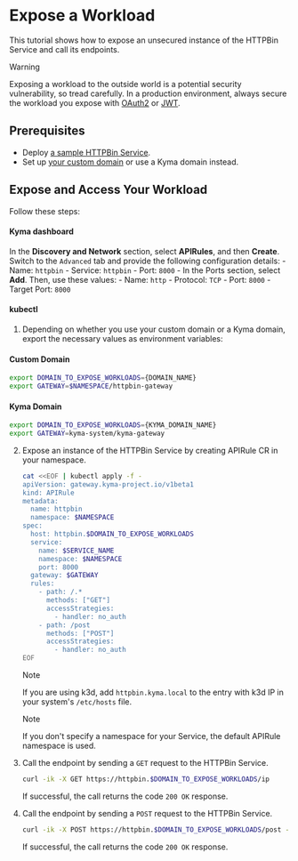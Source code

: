 # Expose a Workload

This tutorial shows how to expose an unsecured instance of the HTTPBin Service and call its endpoints.

> [!WARNING]
>  Exposing a workload to the outside world is a potential security vulnerability, so tread carefully. In a production environment, always secure the workload you expose with [OAuth2](../01-50-expose-and-secure-a-workload/01-50-expose-and-secure-workload-oauth2.md) or [JWT](../01-50-expose-and-secure-a-workload/01-52-expose-and-secure-workload-jwt.md).

## Prerequisites

* Deploy [a sample HTTPBin Service](../01-00-create-workload.md).
* Set up [your custom domain](../01-10-setup-custom-domain-for-workload.md) or use a Kyma domain instead. 


## Expose and Access Your Workload

Follow these steps:

<!-- tabs:start -->
#### **Kyma dashboard**

In the **Discovery and Network** section, select **APIRules**, and then **Create**. Switch to the `Advanced` tab and provide the following configuration details:
    - Name: `httpbin`
    - Service: `httpbin`
    - Port: `8000`
    - In the Ports section, select **Add**. Then, use these values:
      - Name: `http`
      - Protocol: `TCP`
      - Port: `8000`
      - Target Port: `8000`



#### **kubectl**

1. Depending on whether you use your custom domain or a Kyma domain, export the necessary values as environment variables:
  
  <!-- tabs:start -->
  #### **Custom Domain**
    
  ```bash
  export DOMAIN_TO_EXPOSE_WORKLOADS={DOMAIN_NAME}
  export GATEWAY=$NAMESPACE/httpbin-gateway
  ```
  #### **Kyma Domain**

  ```bash
  export DOMAIN_TO_EXPOSE_WORKLOADS={KYMA_DOMAIN_NAME}
  export GATEWAY=kyma-system/kyma-gateway
  ```
  <!-- tabs:end -->

2. Expose an instance of the HTTPBin Service by creating APIRule CR in your namespace.

    ```bash
    cat <<EOF | kubectl apply -f -
    apiVersion: gateway.kyma-project.io/v1beta1
    kind: APIRule
    metadata:
      name: httpbin
      namespace: $NAMESPACE
    spec:
      host: httpbin.$DOMAIN_TO_EXPOSE_WORKLOADS
      service:
        name: $SERVICE_NAME
        namespace: $NAMESPACE
        port: 8000
      gateway: $GATEWAY
      rules:
        - path: /.*
          methods: ["GET"]
          accessStrategies:
            - handler: no_auth
        - path: /post
          methods: ["POST"]
          accessStrategies:
            - handler: no_auth
    EOF
    ```
  
    > [!NOTE]
    > If you are using k3d, add `httpbin.kyma.local` to the entry with k3d IP in your system's `/etc/hosts` file. 

    > [!NOTE]
    > If you don't specify a namespace for your Service, the default APIRule namespace is used.

3. Call the endpoint by sending a `GET` request to the HTTPBin Service.

    ```bash
    curl -ik -X GET https://httpbin.$DOMAIN_TO_EXPOSE_WORKLOADS/ip
    ```
    If successful, the call returns the code `200 OK` response.

4. Call the endpoint by sending a `POST` request to the HTTPBin Service.

    ```bash
    curl -ik -X POST https://httpbin.$DOMAIN_TO_EXPOSE_WORKLOADS/post -d "test data"
    ```
    If successful, the call returns the code `200 OK` response.

<!-- tabs:end -->